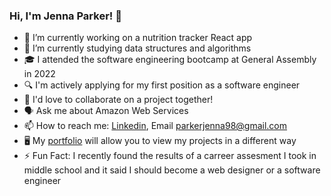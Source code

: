 ### Hi, I'm Jenna Parker! 👋

- 🔭 I’m currently working on a nutrition tracker React app
- 🌱 I’m currently studying data structures and algorithms
- 🎓 I attended the software engineering bootcamp at General Assembly in 2022
- 🔍 I'm actively applying for my first position as a software engineer 
- 👯 I'd love to collaborate on a project together!
- 🗣️ Ask me about Amazon Web Services
- 📫 How to reach me: [Linkedin](https://www.linkedin.com/in/jennaparkerdev/), Email parkerjenna98@gmail.com
- 🖥️ My [portfolio](https://jrp-dev-portfolio.netlify.app/) will allow you to view my projects in a different way
- ⚡ Fun Fact: I recently found the results of a carreer assesment I took in middle school and it said I should become a web designer or a software engineer



